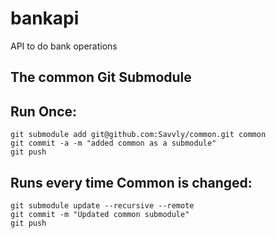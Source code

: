 # bankapi
API to do bank operations

The common Git Submodule
-------------------------
Run Once:
---------
    git submodule add git@github.com:Savvly/common.git common
    git commit -a -m "added common as a submodule"
    git push

Runs every time Common is changed:
----------------------------------
	git submodule update --recursive --remote
	git commit -m "Updated common submodule"
	git push

